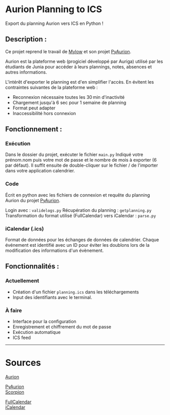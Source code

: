 # Aurion Planning to ICS
Export du planning Aurion vers ICS en Python !

## Description  :
Ce projet reprend le travail de [Mylow](https://github.com/MylowMntr) et son projet [PyAurion](https://github.com/MylowMntr/PyAurion). 

Aurion est la plateforme web (progiciel développé par Auriga) utilisé par les étudiants de Junia pour accéder à leurs plannings, notes, absences et autres informations.

L'intérêt d'exporter le planning est d'en simplifier l'accès.
En évitent les contraintes suivantes de la plateforme web :
- Reconnexion nécessaire toutes les 30 min d'inactivité
- Chargement jusqu'à 6 sec pour 1 semaine de planning
- Format peut adapter
- Inaccessibilité hors connexion


## Fonctionnement :

### Exécution
Dans le dossier du projet, exécuter le fichier `main.py`
Indiqué votre prénom.nom puis votre mot de passe et le nombre de mois à exporter (6 par défaut).
Il suffit ensuite de double-cliquer sur le fichier / de l'importer dans votre application calendrier.

### Code
Écrit en python avec les fichiers de connexion et requête du planning Aurion du projet [PyAurion](https://github.com/MylowMntr/PyAurion). 

Login avec : `validelogs.py`
Récupération du planning : `getplanning.py`
Transformation du format utilisé (FullCalendar) vers iCalendar : `parse.py`

### iCalendar (.ics)
Format de données pour les échanges de données de calendrier. 
Chaque événement est identifié avec un ID pour éviter les doublons lors de la modification des informations d'un évènement.


## Fonctionnalités :

### Actuellement
- Création d'un fichier `planning.ics` dans les téléchargements
- Input des identifiants avec le terminal.

### À faire
- Interface pour la configuration
- Enregistrement et chiffrement du mot de passe
- Exécution automatique
- ICS feed


---

# Sources
[Aurion](https://aurion.junia.com)

[PyAurion](https://github.com/MylowMntr/PyAurion)  
[Scorpion](https://github.com/LiamAbyss/Scorpion)

[FullCalendar](https://github.com/kkarimi/flask-fullcalendar)  
[iCalendar](https://fr.wikipedia.org/wiki/ICalendar)